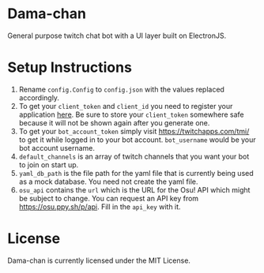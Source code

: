 # Dama-chan
General purpose twitch chat bot with a UI layer built on ElectronJS. 
# Setup Instructions

1. Rename `config.Config` to `config.json` with the values replaced accordingly.
2. To get your `client_token` and `client_id` you need to register your application [here](https://glass.twitch.tv/console/apps/create). Be sure to store your `client_token` somewhere safe because it will not be shown again after you generate one.
3. To get your `bot_account_token` simply visit https://twitchapps.com/tmi/ to get it while logged in to your bot account. `bot_username` would be your bot account username.
4. `default_channels` is an array of twitch channels that you want your bot to join on start up.
5. `yaml_db_path` is the file path for the yaml file that is currently being used as a mock database. You need not create the yaml file.
6. `osu_api` contains the `url` which is the URL for the Osu! API which might be subject to change. You can request an API key from https://osu.ppy.sh/p/api. Fill in the `api_key` with it.

# License
Dama-chan is currently licensed under the MIT License.
